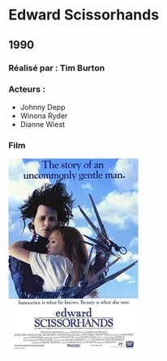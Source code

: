  # Edward Scissorhands

  ## 1990

  ### Réalisé par : Tim Burton
  
  ### Acteurs :
  - Johnny Depp
  - Winona Ryder
  - Dianne Wiest

  ### Film
  ![alt text](https://github.com/marcelagondro/Films-TinBurton/blob/main/img/Edwardscissorhandsposter.jpg "Github img")
